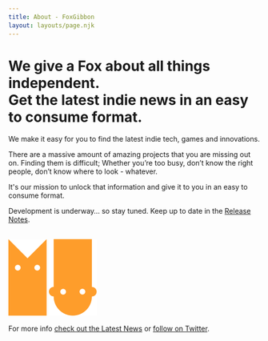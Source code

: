 ```yaml
---
title: About - FoxGibbon
layout: layouts/page.njk
---
```


<h1 class="title">We give a <span>Fox</span> about all things <span>independent</span>.<br>Get the <span>latest indie news</span> in an easy to consume format.</h1>
<p>We make it easy for you to find the latest indie tech, games and innovations.</p>
<p>There are a massive amount of amazing projects that you are missing out on. Finding them is difficult; Whether you’re too busy, don’t know the right people, don’t know where to look - whatever.</p.>
<p>It's our mission to unlock that information and give it to you in an easy to consume format.<p>
<p>Development is underway… so stay tuned. Keep up to date in the <a href="/release/">Release Notes</a>.</p>
</p>
<br>
<img src="/static/images/fox.svg">
<img src="/static/images/gibbon.svg">
<br>
<p>For more info <a href="/">check out the Latest News</a> or <a href="https://twitter.com/FoxGibbon">follow on Twitter</a>.</p>
